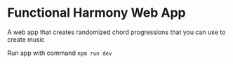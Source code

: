 # Functional Harmony Web App
A web app that creates randomized chord progressions that you can use to create music


Run app with command `npm run dev`
